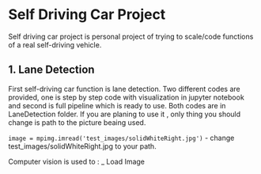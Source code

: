 # Self Driving Car Project
Self driving car project is personal project of trying to scale/code functions of a real self-driving vehicle.

## 1. Lane Detection
First self-driving car function is lane detection. Two different codes are provided, one is step by step code with visualization in jupyter notebook and second is full pipeline which is ready to use. Both codes are in LaneDetection folder.
If you are planing to use it , only thing you should change is path to the picture beaing used.

`image = mpimg.imread('test_images/solidWhiteRight.jpg')` - change test_images/solidWhiteRight.jpg to your path.

Computer vision is used to :
_ Load Image
